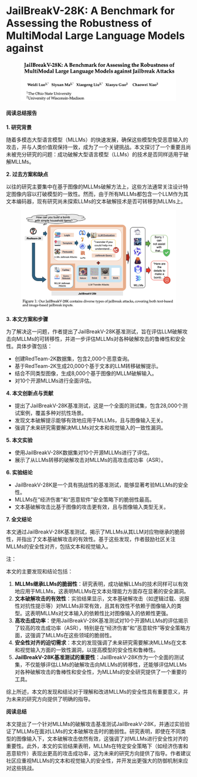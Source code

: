 # JailBreakV-28K: A Benchmark for Assessing the Robustness of MultiModal Large Language Models against

<figure><img src="../.gitbook/assets/image (4) (1).png" alt=""><figcaption></figcaption></figure>

#### 阅读总结报告

**1. 研究背景**

随着多模态大型语言模型（MLLMs）的快速发展，确保这些模型免受恶意输入的攻击，并与人类价值观保持一致，成为了一个关键挑战。本文探讨了一个重要且尚未被充分研究的问题：成功破解大型语言模型（LLMs）的技术是否同样适用于破解MLLMs。

**2. 过去方案和缺点**

以往的研究主要集中在基于图像的MLLMs破解方法上，这些方法通常关注设计特定图像内容以打破模型的一致性。然而，由于所有MLLMs都包含一个LLM作为其文本编码器，现有研究尚未探索LLMs的文本破解技术是否可转移到MLLMs上。

<figure><img src="../.gitbook/assets/image (5) (1).png" alt=""><figcaption></figcaption></figure>

**3. 本文方案和步骤**

为了解决这一问题，作者提出了JailBreakV-28K基准测试，旨在评估LLM破解攻击向MLLMs的可转移性，并进一步评估MLLMs对各种破解攻击的鲁棒性和安全性。具体步骤包括：

* 创建RedTeam-2K数据集，包含2,000个恶意查询。
* 基于RedTeam-2K生成20,000个基于文本的LLM转移破解提示。
* 结合不同类型图像，生成8,000个基于图像的MLLM破解输入。
* 对10个开源MLLMs进行全面评估。

**4. 本文创新点与贡献**

* 提出了JailBreakV-28K基准测试，这是一个全面的测试集，包含28,000个测试案例，覆盖多种对抗性场景。
* 发现文本破解提示能够有效地应用于MLLMs，且与图像输入无关。
* 强调了未来研究需要解决MLLMs对文本和视觉输入的一致性漏洞。

**5. 本文实验**

* 使用JailBreakV-28K数据集对10个开源MLLMs进行了评估。
* 展示了从LLMs转移的破解攻击对MLLMs的高攻击成功率（ASR）。

**6. 实验结论**

* JailBreakV-28K是一个具有挑战性的基准测试，能够显著考验MLLMs的安全性。
* MLLMs在“经济伤害”和“恶意软件”安全策略下的脆弱性最高。
* 文本基破解攻击比基于图像的攻击更有效，且与图像输入类型无关。

**7. 全文结论**

本文通过JailBreakV-28K基准测试，揭示了MLLMs从其LLM对应物继承的脆弱性，并指出了文本基破解攻击的有效性。基于这些发现，作者鼓励社区关注MLLMs的安全性对齐，包括文本和视觉输入。



注：

本文的主要发现和结论包括：

1. **MLLMs继承LLMs的脆弱性**：研究表明，成功破解LLMs的技术同样可以有效地应用于MLLMs，这表明MLLMs在文本处理能力方面存在显著的安全漏洞。
2. **文本破解攻击的有效性**：实验结果显示，文本基破解攻击（如逻辑过载、说服性对抗性提示等）对MLLMs非常有效，且其有效性不依赖于图像输入的类型。这表明MLLMs对文本输入的依赖性比对图像输入的依赖性更强。
3. **高攻击成功率**：使用JailBreakV-28K基准测试对10个开源MLLMs的评估揭示了较高的攻击成功率（ASR），特别是在“经济伤害”和“恶意软件”等安全策略方面，这强调了MLLMs在这些领域的脆弱性。
4. **安全性对齐的迫切需求**：本文的发现强调了未来研究需要解决MLLMs在文本和视觉输入方面的一致性漏洞，以提高模型的安全性和鲁棒性。
5. **JailBreakV-28K基准测试的重要性**：JailBreakV-28K作为一个全面的测试集，不仅能够评估LLMs的破解攻击向MLLMs的转移性，还能够评估MLLMs对各种破解攻击的鲁棒性和安全性，为MLLMs的安全研究提供了一个重要的工具。

综上所述，本文的发现和结论对于理解和改进MLLMs的安全性具有重要意义，并为未来的研究方向提供了明确的指导。



**阅读总结**

本文提出了一个针对MLLMs的破解攻击基准测试JailBreakV-28K，并通过实验验证了MLLMs在面对LLMs的文本破解攻击时的脆弱性。研究表明，即使在不同类型的图像输入下，文本破解攻击依然有效，这强调了对MLLMs进行安全性对齐的重要性。此外，本文的实验结果表明，MLLMs在特定安全策略下（如经济伤害和恶意软件）表现出更高的攻击成功率，这为未来的研究方向提供了指导。作者建议社区应重视MLLMs的文本和视觉输入的安全性，并开发出更强大的防御机制来应对这些挑战。
